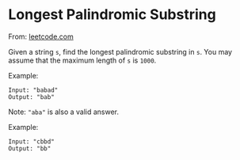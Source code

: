 # Longest Palindromic Substring

From: [leetcode.com](https://leetcode.com/problems/longest-palindromic-substring/description/)

Given a string `s`, find the longest palindromic substring in `s`. You may assume that the maximum length of `s` is `1000`.

Example:

    Input: "babad"
    Output: "bab"

Note: `"aba"` is also a valid answer.

Example:

    Input: "cbbd"
    Output: "bb"
